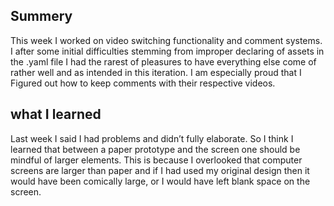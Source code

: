 ## Summery
This week I worked on video switching functionality and comment systems. I after some initial difficulties stemming from improper declaring of assets in the .yaml file I had the rarest of pleasures to have everything else come of rather well and as intended in this iteration. I am especially proud that I Figured out how to keep comments with their respective videos.
## what I learned
Last week I said I had problems and didn’t fully elaborate. So I think I learned that between a paper prototype and the screen one should be mindful of larger elements. This is because I overlooked that computer screens are larger than paper and if I had used my original design then it would have been comically large, or I would have left blank space on the screen. 
